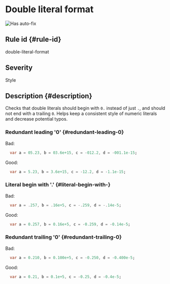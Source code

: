# Double literal format

![Has auto-fix](https://img.shields.io/badge/-has%20auto--fix-success)

## Rule id {#rule-id}

double-literal-format

## Severity

Style

## Description {#description}

Checks that double literals should begin with `0.` instead of just `.`, and should not end with a trailing `0`. Helps keep a consistent style of numeric literals and decrease potential typos.

### Redundant leading '0' {#redundant-leading-0}

Bad:

```dart
  var a = 05.23, b = 03.6e+15, c = -012.2, d = -001.1e-15;
```

Good:

```dart
  var a = 5.23, b = 3.6e+15, c = -12.2, d = -1.1e-15;
```

### Literal begin with '.' {#literal-begin-with-}

Bad:

```dart
  var a = .257, b = .16e+5, c = -.259, d = -.14e-5;
```

Good:

```dart
  var a = 0.257, b = 0.16e+5, c = -0.259, d = -0.14e-5;
```

### Redundant trailing '0' {#redundant-trailing-0}

Bad:

```dart
  var a = 0.210, b = 0.100e+5, c = -0.250, d = -0.400e-5;
```

Good:

```dart
  var a = 0.21, b = 0.1e+5, c = -0.25, d = -0.4e-5;
```
